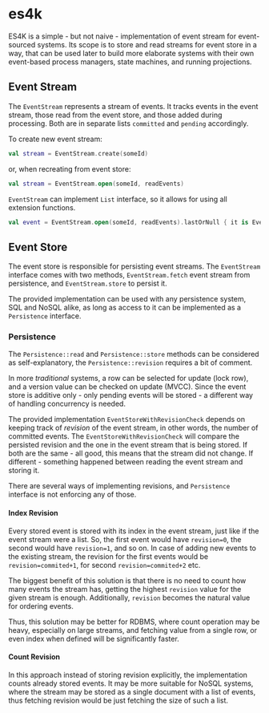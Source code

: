 # es4k

ES4K is a simple - but not naive - implementation of event stream for event-sourced systems.
Its scope is to store and read streams for event store in a way,
that can be used later to build more elaborate systems with their own event-based process managers,
state machines, and running projections.

## Event Stream

The `EventStream` represents a stream of events.
It tracks events in the event stream, those read from the event store, and those added during processing.
Both are in separate lists `committed` and `pending` accordingly.

To create new event stream:
```kotlin
val stream = EventStream.create(someId)
```

or, when recreating from event store:
```kotlin
val stream = EventStream.open(someId, readEvents)
```

`EventStream` can implement `List` interface, so it allows for using all extension functions.

```kotlin
val event = EventStream.open(someId, readEvents).lastOrNull { it is EventClass }
```


## Event Store

The event store is responsible for persisting event streams.
The `EventStream` interface comes with two methods, `EventStream.fetch` event stream from persistence,
and `EventStream.store` to persist it.

The provided implementation can be used with any persistence system, SQL and NoSQL alike,
as long as access to it can be implemented as a `Persistence` interface.

### Persistence
The `Persistence::read` and `Persistence::store` methods can be considered as self-explanatory,
the `Persistence::revision` requires a bit of comment.

In more _traditional_ systems, a row can be selected for update (lock row), and a version value can be checked on update (MVCC).
Since the event store is additive only - only pending events will be stored - a different way of handling concurrency is needed.

The provided implementation `EventStoreWithRevisionCheck` depends on keeping track of _revision_ of the event stream,
in other words, the number of committed events.
The `EventStoreWithRevisionCheck` will compare the persisted revision and the one in the event stream that is being stored.
If both are the same - all good, this means that the stream did not change.
If different - something happened between reading the event stream and storing it.

There are several ways of implementing revisions, and `Persistence` interface is not enforcing any of those.

#### Index Revision

Every stored event is stored with its index in the event stream, just like if the event stream were a list.
So, the first event would have `revision=0`, the second would have `revision=1`, and so on.
In case of adding new events to the existing stream, the revision for the first events would be `revision=commited+1`,
for second `revision=commited+2` etc.

The biggest benefit of this solution is that there is no need to count how many events the stream has,
getting the highest `revision` value for the given stream is enough.
Additionally, `revision` becomes the natural value for ordering events.

Thus, this solution may be better for RDBMS, where count operation may be heavy, especially on large streams,
and fetching value from a single row, or even index when defined will be significantly faster.

#### Count Revision

In this approach instead of storing revision explicitly, the implementation counts already stored events.
It may be more suitable for NoSQL systems, where the stream may be stored as a single document with a list of events,
thus fetching revision would be just fetching the size of such a list.

